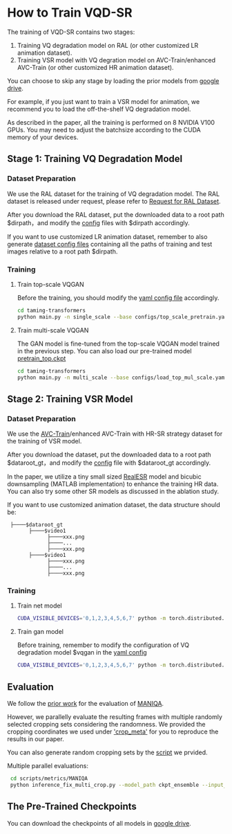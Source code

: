 # How to Train VQD-SR

The training of VQD-SR contains two stages:
1. Training VQ degradation model on RAL (or other customized LR animation dataset).
3. Training VSR model with VQ degration model on AVC-Train/enhanced AVC-Train (or other customized HR animation dataset).

You can choose to skip any stage by loading the prior models from [google drive](https://drive.google.com/file/d/1MvDG9NfZjnW0kyCyPtokgC3M8lhFgnLv/view?usp=drive_link). 

For example, if you just want to train a VSR model for animation, we recommend you to load the off-the-shelf VQ degradation model.

As described in the paper, all the training is performed on 8 NVIDIA V100 GPUs. You may need to adjust the batchsize according to the CUDA memory of your devices.

## Stage 1: Training VQ Degradation Model
### Dataset Preparation
We use the RAL dataset for the training of VQ degradation model. The RAL dataset is released under request, please refer to [Request for RAL Dataset](README.md#request-for-ral-dataset).

After you download the RAL dataset, put the downloaded data to a root path $dirpath，and modify the [config](taming-transformers/configs) files with $dirpath accordingly.

If you want to use customized LR animation dataset, remember to also generate [dataset config files](taming-transformers/data) containing all the paths of training and test images relative to a root path $dirpath.

### Training
1. Train top-scale VQGAN
   
   Before the training, you should modify the [yaml config file](taming-transformers/configs/top_scale_pretrain.yaml) accordingly. 
   ```bash
   cd taming-transformers
   python main.py -n single_scale --base configs/top_scale_pretrain.yaml -t True --gpus 0,1,2,3,4,5,6,7

   ```
3. Train multi-scale VQGAN

   The GAN model is fine-tuned from the top-scale VQGAN model trained in the previous step. You can also load our pre-trained model [pretrain_top.ckpt](https://drive.google.com/file/d/1MvDG9NfZjnW0kyCyPtokgC3M8lhFgnLv/view?usp=drive_link) 
   ```bash
   cd taming-transformers
   python main.py -n multi_scale --base configs/load_top_mul_scale.yaml -t True --gpus 0,1,2,3,4,5,6,7

   ```

## Stage 2: Training VSR Model
### Dataset Preparation
We use the [AVC-Train](https://github.com/TencentARC/AnimeSR#request-for-avc-dataset)/enhanced AVC-Train with HR-SR strategy dataset for the training of VSR model.

After you download the dataset, put the downloaded data to a root path $dataroot_gt，and modify the [config](options) file with $dataroot_gt accordingly.

In the paper, we utilize a tiny small sized [RealESR](https://github.com/xinntao/Real-ESRGAN/blob/master/docs/model_zoo.md) model and bicubic downsampling (MATLAB implementation) to enhance the training HR data. You can also try some other SR models as discussed in the ablation study.

If you want to use customized animation dataset, the data structure should be:
 ```
  ├────$dataroot_gt
        ├────$video1
              ├────xxx.png
              ├────...
              ├────xxx.png
        ├────$video1
              ├────xxx.png
              ├────...
              ├────xxx.png
 ```

### Training
1. Train net model
   ```bash
   CUDA_VISIBLE_DEVICES='0,1,2,3,4,5,6,7' python -m torch.distributed.launch --master_port 1220 --nproc_per_node=8 vqdsr/train.py -opt options/train_vqdsr_net.yml --launcher pytorch [--auto_resume]
   ```
3. Train gan model
   
   Before training, remember to modify the configuration of VQ degradation model $vqgan in the [yaml config](options/train_vqdsr_gan.yml)
    ```bash
   CUDA_VISIBLE_DEVICES='0,1,2,3,4,5,6,7' python -m torch.distributed.launch --master_port 1220 --nproc_per_node=8 vqdsr/train.py -opt options/train_vqdsr_gan.yml --launcher pytorch [--auto_resume]
   ```
## Evaluation
We follow the [prior work](https://github.com/TencentARC/AnimeSR/blob/main/scripts/metrics/README.md) for the evaluation of [MANIQA](https://github.com/IIGROUP/MANIQA).

However, we parallelly evaluate the resulting frames with multiple randomly selected cropping sets considering the randomness. We provided the cropping coordinates we used under ['crop_meta'](scripts/metrics/crop_meta) for you to reproduce the results in our paper.

You can also generate random cropping sets by the [script](scripts/metrics/generate_random_crop_region.py) we prvided.

Multiple parallel evaluations:
  ```bash
   cd scripts/metrics/MANIQA
   python inference_fix_multi_crop.py --model_path ckpt_ensemble --input_dir $path_of_result_folder --output_dir $output/ --crop_meta ../crop_meta
   ```

## The Pre-Trained Checkpoints
You can download the checkpoints of all models in [google drive](https://drive.google.com/file/d/1MvDG9NfZjnW0kyCyPtokgC3M8lhFgnLv/view?usp=drive_link).
